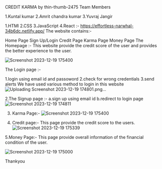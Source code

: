 CREDIT KARMA by thin-thumb-2475 Team Members

1.Kuntal kumar
2.Amrit chandra kumar
3.Yuvraj Jangir

1.HTMl 2.CSS 3.JavaScript 4.React :- https://effortless-narwhal-34b6dc.netlify.app/
The website contains:-

Home Page Sign Up/Login Credit Page Karma Page Money Page
The Homepage :-
This website provide the credit score of the user and provides the better experience to the user.

![Screenshot 2023-12-19 175400](https://github.com/yuvrajjangir/thin-thumb-2475/assets/136235545/a31edc85-8f88-42f6-987c-419d33bf9fec)


The Login page :-

1.login using email id and passoword 2.check for wrong credentials 3.send alerts
  We have used various method to login in this website
  ![Uploading Screenshot 2023-12-19 174801.png…]()

2.The Signup page :-
  a.sign up using email id
  b.redirect to login page
![Screenshot 2023-12-19 174811](https://github.com/yuvrajjangir/thin-thumb-2475/assets/136235545/67deac67-a99a-4ee2-b5fd-b0a208df67f7)

3. Karma Page:-
   ![Screenshot 2023-12-19 175400](https://github.com/yuvrajjangir/thin-thumb-2475/assets/136235545/d813525f-ac2f-4636-ab69-12e7caddd398)

4. Credit page:-
   This page provide the credit score to the users.
   ![Screenshot 2023-12-19 175339](https://github.com/yuvrajjangir/thin-thumb-2475/assets/136235545/3bc9fbc4-be98-4528-a2b2-45775b30799a)

5.Money Page:-
  This page provide overall information of the financial condition of the user.
  
![Screenshot 2023-12-19 175000](https://github.com/yuvrajjangir/thin-thumb-2475/assets/136235545/0cf66cfa-827b-4600-81ca-5bc2589ad10a)


Thankyou



   



